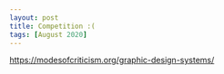 ```yaml
---
layout: post
title: Competition :(
tags: [August 2020]
---
```


https://modesofcriticism.org/graphic-design-systems/
